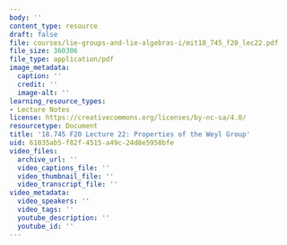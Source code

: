 ```yaml
---
body: ''
content_type: resource
draft: false
file: courses/lie-groups-and-lie-algebras-i/mit18_745_f20_lec22.pdf
file_size: 360306
file_type: application/pdf
image_metadata:
  caption: ''
  credit: ''
  image-alt: ''
learning_resource_types:
- Lecture Notes
license: https://creativecommons.org/licenses/by-nc-sa/4.0/
resourcetype: Document
title: '18.745 F20 Lecture 22: Properties of the Weyl Group'
uid: 61035ab5-f82f-4515-a49c-24d8e5958bfe
video_files:
  archive_url: ''
  video_captions_file: ''
  video_thumbnail_file: ''
  video_transcript_file: ''
video_metadata:
  video_speakers: ''
  video_tags: ''
  youtube_description: ''
  youtube_id: ''
---
```

